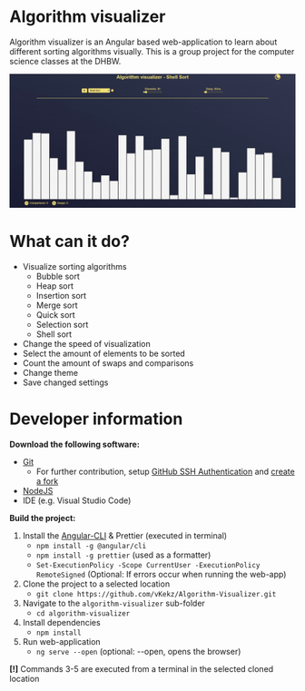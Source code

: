 # Algorithm visualizer

Algorithm visualizer is an Angular based web-application to learn about different sorting algorithms visually.
This is a group project for the computer science classes at the DHBW.

![demo.gif](assets/demo.gif)

# What can it do?

- Visualize sorting algorithms
   - Bubble sort
   - Heap sort
   - Insertion sort
   - Merge sort
   - Quick sort
   - Selection sort
   - Shell sort
- Change the speed of visualization
- Select the amount of elements to be sorted
- Count the amount of swaps and comparisons
- Change theme
- Save changed settings

# Developer information

**Download the following software:**
- [Git](https://git-scm.com/downloads)
  - For further contribution, setup [GitHub SSH Authentication](https://docs.github.com/en/authentication/connecting-to-github-with-ssh/generating-a-new-ssh-key-and-adding-it-to-the-ssh-agent) and [create a fork](https://github.com/vKekz/Algorithm-Visualizer/fork)
- [NodeJS](https://nodejs.org/download/release/latest/)
- IDE (e.g. Visual Studio Code)

**Build the project:**
1. Install the [Angular-CLI](https://angular.dev/tools/cli/setup-local#install-the-angular-cli) & Prettier (executed in terminal)
    - `npm install -g @angular/cli`
    - `npm install -g prettier` (used as a formatter)
    - `Set-ExecutionPolicy -Scope CurrentUser -ExecutionPolicy RemoteSigned` (Optional: If errors occur when running the web-app)
2. Clone the project to a selected location
    - `git clone https://github.com/vKekz/Algorithm-Visualizer.git`
3. Navigate to the `algorithm-visualizer` sub-folder
   - `cd algorithm-visualizer`
4. Install dependencies
   - `npm install`
5. Run web-application
   - `ng serve --open` (optional: --open, opens the browser)

**[!]** Commands 3-5 are executed from a terminal in the selected cloned location